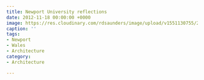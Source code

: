 ```yaml
---
title: Newport University reflections
date: 2012-11-18 00:00:00 +0000
image: https://res.cloudinary.com/rdsaunders/image/upload/v1551130755/2012-11-18%2019.00.32.jpg
caption: ''
tags:
- Newport
- Wales
- Architecture
category:
- Architecture

---
```

